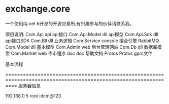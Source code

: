 # exchange.core
一个使用纯.net 6开发的开源交易所,有兴趣参与的伙伴请联系我。

项目说明:
Com.Api                 api         api接口
Com.Api.Model           dll         api模型
Com.Api.Sdk             dll         api接口SDK
Com.Bll                 dll         业务逻辑
Com.Service             console     撮合引擎    RabbitMQ
Com.Model               dll         基本模型
Com.Admin               web         后台管理网站
Com.Db                  dll         数据库模型
Com.Market              web         作市程序
doc                     doc         帮助文档
Protos                  Protos      gprc文件




基本流程




================================================================================================================
服务器信息

192.168.0.5
root
idcm@123

